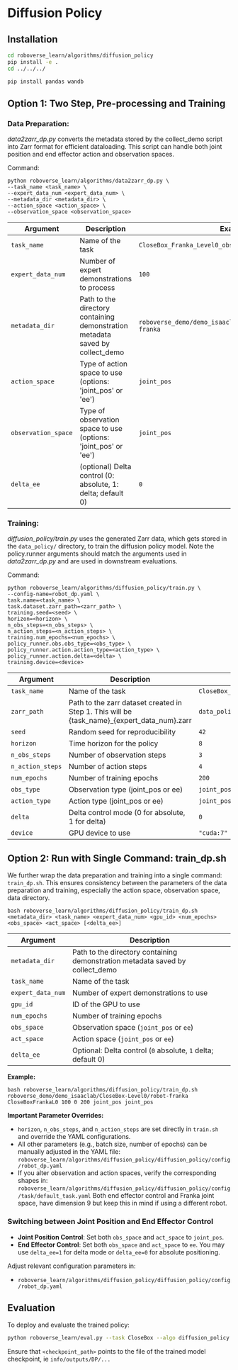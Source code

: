 # Diffusion Policy

## Installation

```bash
cd roboverse_learn/algorithms/diffusion_policy
pip install -e .
cd ../../../

pip install pandas wandb
```


## Option 1: Two Step, Pre-processing and Training

### **Data Preparation**:
_data2zarr_dp.py_ converts the metadata stored by the collect_demo script into Zarr format for efficient dataloading. This script can handle both joint position and end effector action and observation spaces.

Command:
```shell
python roboverse_learn/algorithms/data2zarr_dp.py \
--task_name <task_name> \
--expert_data_num <expert_data_num> \
--metadata_dir <metadata_dir> \
--action_space <action_space> \
--observation_space <observation_space>
```
| Argument | Description | Example |
|----------|-------------|---------|
| `task_name` | Name of the task | `CloseBox_Franka_Level0_obs:joint_pos_action:joint_pos` |
| `expert_data_num` | Number of expert demonstrations to process | `100` |
| `metadata_dir` | Path to the directory containing demonstration metadata saved by collect_demo | `roboverse_demo/demo_isaaclab/CloseBox-Level0/robot-franka` |
| `action_space` | Type of action space to use (options: 'joint_pos' or 'ee') | `joint_pos` |
| `observation_space` | Type of observation space to use (options: 'joint_pos' or 'ee') | `joint_pos` |
| `delta_ee` | (optional) Delta control (0: absolute, 1: delta; default 0) | `0` |

### **Training**:
_diffusion_policy/train.py_ uses the generated Zarr data, which gets stored in the `data_policy/` directory, to train the diffusion policy model. Note the policy.runner arguments should match the arguments used in _data2zarr_dp.py_ and are used in downstream evaluations.

Command:
```shell
python roboverse_learn/algorithms/diffusion_policy/train.py \
--config-name=robot_dp.yaml \
task.name=<task_name> \
task.dataset.zarr_path=<zarr_path> \
training.seed=<seed> \
horizon=<horizon> \
n_obs_steps=<n_obs_steps> \
n_action_steps=<n_action_steps> \
training.num_epochs=<num_epochs> \
policy_runner.obs.obs_type=<obs_type> \
policy_runner.action.action_type=<action_type> \
policy_runner.action.delta=<delta> \
training.device=<device>
```
| Argument | Description | Example |
|----------|-------------|---------|
| `task_name` | Name of the task | `CloseBox_Franka_Level0_obs:joint_pos_action:joint_pos` |
| `zarr_path` | Path to the zarr dataset created in Step 1. This will be {task_name}_{expert_data_num}.zarr | `data_policy/CloseBox_Franka_Level0_obs:joint_pos_action:joint_pos_100.zarr` |
| `seed` | Random seed for reproducibility | `42` |
| `horizon` | Time horizon for the policy | `8` |
| `n_obs_steps` | Number of observation steps | `3` |
| `n_action_steps` | Number of action steps | `4` |
| `num_epochs` | Number of training epochs | `200` |
| `obs_type` | Observation type (joint_pos or ee) | `joint_pos` |
| `action_type` | Action type (joint_pos or ee) | `joint_pos` |
| `delta` | Delta control mode (0 for absolute, 1 for delta) | `0` |
| `device` | GPU device to use | `"cuda:7"` |

## Option 2: Run with Single Command: train_dp.sh

We further wrap the data preparation and training into a single command: `train_dp.sh`. This ensures consistency between the parameters of the data preparation and training, especially the action space, observation space, data directory.

```shell
bash roboverse_learn/algorithms/diffusion_policy/train_dp.sh <metadata_dir> <task_name> <expert_data_num> <gpu_id> <num_epochs> <obs_space> <act_space> [<delta_ee>]
```

| Argument          | Description                                                 |
|-------------------|-------------------------------------------------------------|
| `metadata_dir`    | Path to the directory containing demonstration metadata saved by collect_demo |
| `task_name`       | Name of the task                                            |
| `expert_data_num` | Number of expert demonstrations to use         |
| `gpu_id`          | ID of the GPU to use                                        |
| `num_epochs`      | Number of training epochs                                   |
| `obs_space`       | Observation space (`joint_pos` or `ee`)                     |
| `act_space`       | Action space (`joint_pos` or `ee`)                          |
| `delta_ee`        | Optional: Delta control (`0` absolute, `1` delta; default 0)|

**Example:**
```shell
bash roboverse_learn/algorithms/diffusion_policy/train_dp.sh roboverse_demo/demo_isaaclab/CloseBox-Level0/robot-franka CloseBoxFrankaL0 100 0 200 joint_pos joint_pos
```

**Important Parameter Overrides:**
- `horizon`, `n_obs_steps`, and `n_action_steps` are set directly in `train.sh` and override the YAML configurations.
- All other parameters (e.g., batch size, number of epochs) can be manually adjusted in the YAML file: `roboverse_learn/algorithms/diffusion_policy/diffusion_policy/config/robot_dp.yaml`
- If you alter observation and action spaces, verify the corresponding shapes in: `roboverse_learn/algorithms/diffusion_policy/diffusion_policy/config/task/default_task.yaml` Both end effector control and Franka joint space, have dimension 9 but keep this in mind if using a different robot.

### Switching between Joint Position and End Effector Control

- **Joint Position Control**: Set both `obs_space` and `act_space` to `joint_pos`.
- **End Effector Control**: Set both `obs_space` and `act_space` to `ee`. You may use `delta_ee=1` for delta mode or `delta_ee=0` for absolute positioning.

Adjust relevant configuration parameters in:
- `roboverse_learn/algorithms/diffusion_policy/diffusion_policy/config/robot_dp.yaml`


## Evaluation

To deploy and evaluate the trained policy:

```bash
python roboverse_learn/eval.py --task CloseBox --algo diffusion_policy --num_envs <up to ~50 envs works on RTX> --checkpoint_path <checkpoint_path>
```

Ensure that `<checkpoint_path>` points to the file of the trained model checkpoint, ie `info/outputs/DP/...`
